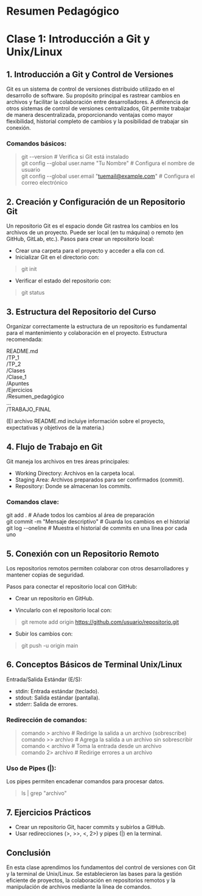 # Resumen Pedagógico 

# Clase 1: Introducción a Git y Unix/Linux

## 1. Introducción a Git y Control de Versiones
Git es un sistema de control de versiones distribuido utilizado en el desarrollo de software. Su propósito principal es rastrear cambios en archivos y facilitar la colaboración entre desarrolladores. A diferencia de otros sistemas de control de versiones centralizados, Git permite trabajar de manera descentralizada, proporcionando ventajas como mayor flexibilidad, historial completo de cambios y la posibilidad de trabajar sin conexión.

### Comandos básicos:
> git --version  # Verifica si Git está instalado  
> git config --global user.name "Tu Nombre"  # Configura el nombre de usuario  
> git config --global user.email "tuemail@example.com"  # Configura el correo electrónico  

## 2. Creación y Configuración de un Repositorio Git
Un repositorio Git es el espacio donde Git rastrea los cambios en los archivos de un proyecto. Puede ser local (en tu máquina) o remoto (en GitHub, GitLab, etc.).
Pasos para crear un repositorio local:

- Crear una carpeta para el proyecto y acceder a ella con cd.
- Inicializar Git en el directorio con:
> git init  

- Verificar el estado del repositorio con:
> git status  

## 3. Estructura del Repositorio del Curso
Organizar correctamente la estructura de un repositorio es fundamental para el mantenimiento y colaboración en el proyecto.
Estructura recomendada:

README.md  
/TP_1  
/TP_2  
/Clases  
    /Clase_1  
        /Apuntes  
        /Ejercicios  
        /Resumen_pedagógico  
...  
/TRABAJO_FINAL  

(El archivo README.md incluiye información sobre el proyecto, expectativas y objetivos de la materia.)

## 4. Flujo de Trabajo en Git
Git maneja los archivos en tres áreas principales:

- Working Directory: Archivos en la carpeta local.
- Staging Area: Archivos preparados para ser confirmados (commit).
- Repository: Donde se almacenan los commits.

### Comandos clave:
git add .  # Añade todos los cambios al área de preparación  
git commit -m "Mensaje descriptivo"  # Guarda los cambios en el historial  
git log --oneline  # Muestra el historial de commits en una línea por cada uno  

## 5. Conexión con un Repositorio Remoto
Los repositorios remotos permiten colaborar con otros desarrolladores y mantener copias de seguridad.

Pasos para conectar el repositorio local con GitHub:
- Crear un repositorio en GitHub.

- Vincularlo con el repositorio local con:
> git remote add origin https://github.com/usuario/repositorio.git  

- Subir los cambios con:
> git push -u origin main  

## 6. Conceptos Básicos de Terminal Unix/Linux
Entrada/Salida Estándar (E/S):

- stdin: Entrada estándar (teclado).
- stdout: Salida estándar (pantalla).
- stderr: Salida de errores.


### Redirección de comandos:
> comando > archivo  # Redirige la salida a un archivo (sobrescribe)  
> comando >> archivo  # Agrega la salida a un archivo sin sobrescribir  
> comando < archivo  # Toma la entrada desde un archivo  
> comando 2> archivo  # Redirige errores a un archivo  

### Uso de Pipes (|):
Los pipes permiten encadenar comandos para procesar datos.
> ls | grep "archivo"  

## 7. Ejercicios Prácticos
- Crear un repositorio Git, hacer commits y subirlos a GitHub.
- Usar redirecciones (>, >>, <, 2>) y pipes (|) en la terminal.

## Conclusión
En esta clase aprendimos los fundamentos del control de versiones con Git y la terminal de Unix/Linux. Se establecieron las bases para la gestión eficiente de proyectos, la colaboración en repositorios remotos y la manipulación de archivos mediante la línea de comandos. 


